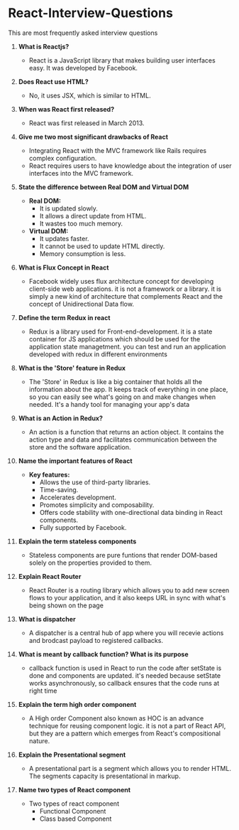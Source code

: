 # React-Interview-Questions
This are most frequently asked interview questions

1. **What is Reactjs?**
   - React is a JavaScript library that makes building user interfaces easy. It was developed by Facebook.

2. **Does React use HTML?**
   - No, it uses JSX, which is similar to HTML.

3. **When was React first released?**
   - React was first released in March 2013.

4. **Give me two most significant drawbacks of React**
   - Integrating React with the MVC framework like Rails requires complex configuration.
   - React requires users to have knowledge about the integration of user interfaces into the MVC framework.

5. **State the difference between Real DOM and Virtual DOM**
   - **Real DOM:**
     - It is updated slowly.
     - It allows a direct update from HTML.
     - It wastes too much memory.
   - **Virtual DOM:**
     - It updates faster.
     - It cannot be used to update HTML directly.
     - Memory consumption is less.

6. **What is Flux Concept in React**
   - Facebook widely uses flux architecture concept for developing client-side web applications. it is not a framework or a library. it is simply a new kind of architecture that complements React and the concept of Unidirectional Data flow.

7. **Define the term Redux in react**
   - Redux is a library used for  Front-end-development. it is a state container for JS applications which should be used for the application state managetment. you can test and run an application developed with redux in different environments
  
8. **What is the 'Store' feature in Redux**
   - The 'Store' in Redux is like a big container that holds all the information about the app. It keeps track of everything in one place, so you can easily see what's going on and make changes when needed. It's a handy tool for managing your app's data

9. **What is an Action in Redux?**
   - An action is a function that returns an action object. It contains the action type and data and facilitates communication between the store and the software application.

10. **Name the important features of React**
      - **Key features:**
        - Allows the use of third-party libraries.
        - Time-saving.
        - Accelerates development.
        - Promotes simplicity and composability.
        - Offers code stability with one-directional data binding in React components.
        - Fully supported by Facebook.

11. **Explain the term stateless components**
       - Stateless components are pure funtions that render DOM-based solely on the properties provided to them.

12. **Explain  React Router**
       - React Router is a routing library which allows you to add new screen flows to your application, and it also keeps URL in sync with what's being shown on the page
   
13. **What is dispatcher**
       - A dispatcher is a central hub of app where you will recevie actions and brodcast payload to registered callbacks.

14. **What is meant by callback function? What is its purpose**
       - callback function is used in React to run the code after setState is done and components are updated. it's needed because  setState works asynchronously, so callback ensures that the code runs at right time

15. **Explain the term high order component**
       - A High order Component also known as HOC is an advance technique for reusing component logic. it is not a part of React API, but they are a pattern which emerges from React's compositional nature.

16. **Explain the Presentational segment**
       - A presentational part is a segment which allows you to render HTML. The segments capacity is presentational in markup.

17. **Name two types of React component**
       - Two types of react component
         - Functional Component
         - Class based Component








